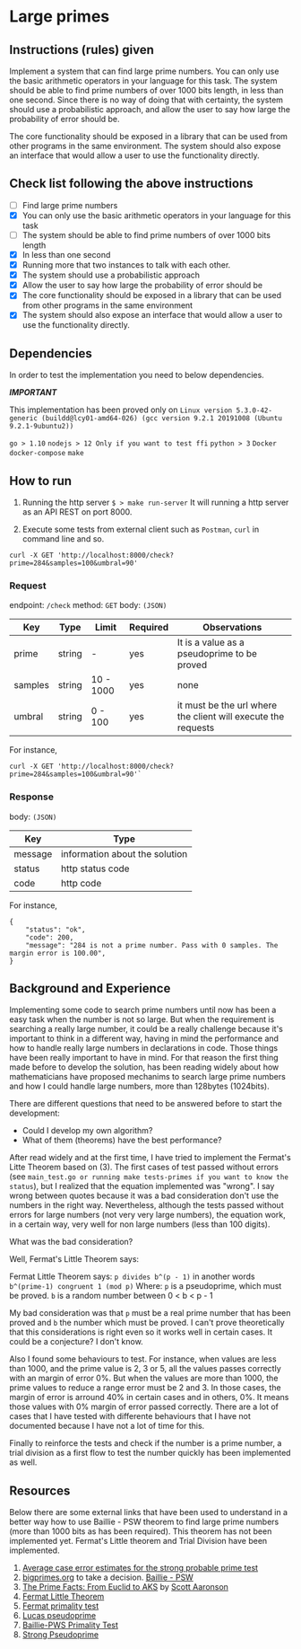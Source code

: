 # Large primes

## Instructions (rules) given

Implement a system that can find large prime numbers. You can only use the basic arithmetic operators in your language for this task. The system should be able to find prime numbers of over 1000 bits length, in less than one second. Since there is no way of doing that with certainty, the system should use a probabilistic approach, and allow the user to say how large the probability of error should be.

The core functionality should be exposed in a library that can be used from other programs in the same environment. The system should also expose an interface that would allow a user to use the functionality directly.


## Check list following the above instructions

- [ ] Find large prime numbers
- [x] You can only use the basic arithmetic operators in your language for this task
- [ ] The system should be able to find prime numbers of over 1000 bits length
- [x] In less than one second
- [x] Running more that two instances to talk with each other.
- [x] The system should use a probabilistic approach
- [x] Allow the user to say how large the probability of error should be
- [x] The core functionality should be exposed in a library that can be used from other programs in the same environment
- [x] The system should also expose an interface that would allow a user to use the functionality directly.

## Dependencies

In order to test the implementation you need to below dependencies.

**_IMPORTANT_**

This implementation has been proved only on `Linux version 5.3.0-42-generic (buildd@lcy01-amd64-026) (gcc version 9.2.1 20191008 (Ubuntu 9.2.1-9ubuntu2))`



`go > 1.10`
`nodejs > 12 Only if you want to test ffi` 
`python > 3`
`Docker`
`docker-compose`
`make`


## How to run

1. Running the http server
`$ > make run-server` It will running a http server as an API REST on port 8000.

2. Execute some tests from external client such as `Postman`, `curl` in command line and so.

`curl -X GET 'http://localhost:8000/check?prime=284&samples=100&umbral=90'`



### Request
endpoint: `/check`
method:   `GET`
body: `(JSON)`

| Key  |Type    | Limit | Required | Observations  |
|------|--------|-------|--------- | --------------|
| prime | string | -    |yes       | It is a value as a pseudoprime to be proved  |
| samples | string | 10 - 1000 | yes | none |
| umbral | string | 0 - 100 | yes | it must be the url where the client will execute the requests |

For instance,
```
curl -X GET 'http://localhost:8000/check?prime=284&samples=100&umbral=90'`
```

### Response

body: `(JSON)`

| Key  | Type |
|------|------|
| message | information about the solution |
| status| http status code |
| code| http code |

For instance,
```
{
    "status": "ok",
    "code": 200,
    "message": "284 is not a prime number. Pass with 0 samples. The margin error is 100.00",
}
```

## Background and Experience

Implementing some code to search prime numbers until now has been a easy task when the number is not so large. But when the requirement is searching a really large number, it  could be a really challenge because it's important to think in a different way, having in mind the performance and how to handle really large numbers in declarations in code. Those things have been really important to have in mind. For that reason the first thing made before to develop the solution, has been reading widely about how mathematicians have proposed mechanims to search large prime numbers and how I could handle large numbers, more than 128bytes (1024bits).

There are different questions that need to be answered before to start the development:
- Could I develop my own algorithm?
- What of them (theorems) have the best performance? 

After read widely and at the first time, I have tried to implement the Fermat's Litte Theorem based on (3). The first cases of test passed without errors (see `main_test.go or running make tests-primes if you want to know the status`), but I realized that the equation implemented was "wrong". I say wrong between quotes because it was a bad consideration don't use the numbers in the right way. Nevertheless, although the tests passed without errors for large numbers (not very very large numbers), the equation work, in a certain way, very well for non large numbers (less than 100 digits).

What was the bad consideration?

Well, Fermat's Little Theorem says:

Fermat Little Theorem says:
`p divides b^(p - 1)` in another words `b^(prime-1) congruent 1 (mod p)`
Where:
`p` is a pseudoprime, which must be proved.
`b` is a random number between 0 < b < p - 1

My bad consideration was that `p` must be a real prime number that has been proved and `b` the number which must be proved. I can't prove theoretically that this considerations is right even so it works well in certain cases. It could be a conjecture? I don't know.

Also I found some behaviours to test. For instance, when values are less than 1000, and the prime value is 2, 3 or 5, all the values passes correctly with an margin of error 0%. But when the values are more than 1000, the prime values to reduce a range error must be 2 and 3. In those cases, the margin of error is arround 40% in certain cases and in others, 0%. It means those values with 0% margin of error passed correctly. There are a lot of cases that I have tested with differente behaviours that I have not documented because I have not a lot of time for this.

Finally to reinforce the tests and check if the number is a prime number, a trial division as a first flow to test the number quickly has been implemented as well.


## Resources

Below there are some external links that have been used to understand in a better way how to use Baillie - PSW theorem to find large prime numbers (more than 1000 bits as has been required). This theorem has not been implemented yet. Fermat's Little theorem and Trial Division have been implemented.

1. [Average case error estimates for the strong probable prime test](https://math.dartmouth.edu/~carlp/PDF/paper88.pdf)
2. [bigprimes.org](https://bigprimes.org/how-it-works) to take a decision. [Baillie - PSW](https://en.wikipedia.org/wiki/Baillie%E2%80%93PSW_primality_test)
3. [The Prime Facts: From Euclid to AKS](https://www.scottaaronson.com/writings/prime.pdf) by [Scott Aaronson](https://www.scottaaronson.com/)
4. [Fermat Little Theorem](https://en.wikipedia.org/wiki/Fermat%27s_little_theorem)
5. [Fermat primality test](https://www.khanacademy.org/computing/computer-science/cryptography/random-algorithms-probability/v/fermat-primality-test-prime-adventure-part-10)
6. [Lucas pseudoprime](https://en.wikipedia.org/wiki/Lucas_pseudoprime)
7. [Baillie-PWS Primality Test](https://mathworld.wolfram.com/Baillie-PSWPrimalityTest.html)
8. [Strong Pseudoprime](https://mathworld.wolfram.com/StrongPseudoprime.html)
